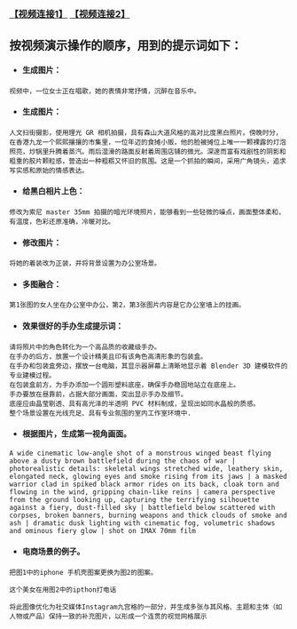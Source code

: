
### [【视频连接1】](https://youtu.be/_4awNdJS5C4) [【视频连接2】](https://www.bilibili.com/video/BV1y6e2z3EDS/)


## 按视频演示操作的顺序，用到的提示词如下：

- #### 生成图片：
`视频中，一位女士正在唱歌，她的表情非常抒情，沉醉在音乐中。`

- #### 生成图片：
`人文扫街摄影，使用理光 GR 相机拍摄，具有森山大道风格的高对比度黑白照片。傍晚时分，在香港九龙一个熙熙攘攘的市集里，一位年迈的食摊小贩，他的脸被摊位上唯一一颗裸露的灯泡照亮，炒锅里升腾着蒸汽。雨后湿滑的路面反射着周围店铺的微光。深邃而富有戏剧性的阴影和粗重的胶片颗粒感，营造出一种粗粝又怀旧的氛围。这是一个抓拍的瞬间，采用广角镜头，追求写实感和原始的情感表达。`

- #### 给黑白相片上色：
`修改为索尼 master 35mm 拍摄的暗光环境照片，能够看到一些轻微的噪点，画面整体柔和，有温度，色彩还原准确，冷暖对比。`

- #### 修改图片：
`将她的着装改为正装，并将背景设置为办公室场景。`

- #### 多图融合：
`第1张图的女人坐在办公室中办公，第2，第3张图片内容是它办公室墙上的挂画。`

- #### 效果很好的手办生成提示词：

```
请将照片中的角色转化为一个高品质的收藏级手办。
在手办的后方，放置一个设计精美且印有该角色高清形象的包装盒。
在手办和包装盒旁边，摆放一台电脑，其显示器屏幕上清晰地显示着 Blender 3D 建模软件的专业建模过程。
在包装盒前方，为手办添加一个圆形塑料底座，确保手办稳固地站立在底座上。
手办要放在昼靠前，占据大部分画面，突出显示手办及细节。
底座应由晶莹剔透、具有高光泽的半透明 PVC 材料制成，呈现出如同水晶般的质感。
整个场景设置在光线充足、具有专业氛围的室内工作室环境中.
```

- #### 根据图片，生成第一视角画面。
`A wide cinematic low-angle shot of a monstrous winged beast flying above a dusty brown battlefield during the chaos of war | photorealistic details: skeletal wings stretched wide, leathery skin, elongated neck, glowing eyes and smoke rising from its jaws | a masked warrior clad in spiked black armor rides on its back, cloak torn and flowing in the wind, gripping chain-like reins | camera perspective from the ground looking up, capturing the terrifying silhouette against a fiery, dust-filled sky | battlefield below scattered with corpses, broken banners, burning weapons and thick clouds of smoke and ash | dramatic dusk lighting with cinematic fog, volumetric shadows and ominous fiery glow | shot on IMAX 70mm film`

- #### 电商场景的例子。

`把图1中的iphone 手机壳图案更换为图2的图案。`

`这个美女在用图2中的ipthon打电话`

`将此图像优化为社交媒体Instagram九宫格的一部分，并生成多张与其风格、主题和主体（如人物或产品）保持一致的补充图片，以形成一个连贯的视觉网格展示`
